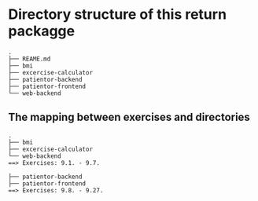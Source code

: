 # Directory structure of this return packagge

```
.
├── REAME.md
├── bmi
├── excercise-calculator
├── patientor-backend
├── patientor-frontend
└── web-backend
```

## The mapping between exercises and directories

```
.
├── bmi
├── excercise-calculator
└── web-backend
==> Exercises: 9.1. - 9.7.

├── patientor-backend
├── patientor-frontend
==> Exercises: 9.8. - 9.27.
```

